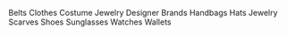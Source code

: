 Belts
Clothes
Costume Jewelry
Designer Brands
Handbags
Hats
Jewelry
Scarves
Shoes
Sunglasses
Watches
Wallets
